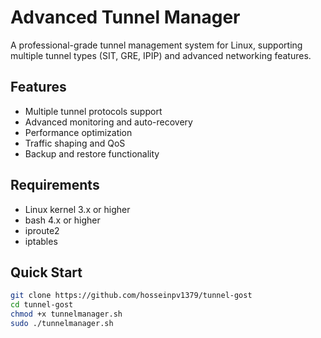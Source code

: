 # Advanced Tunnel Manager

A professional-grade tunnel management system for Linux, supporting multiple tunnel types (SIT, GRE, IPIP) and advanced networking features.

## Features
- Multiple tunnel protocols support
- Advanced monitoring and auto-recovery
- Performance optimization
- Traffic shaping and QoS
- Backup and restore functionality

## Requirements
- Linux kernel 3.x or higher
- bash 4.x or higher
- iproute2
- iptables

## Quick Start
```bash
git clone https://github.com/hosseinpv1379/tunnel-gost
cd tunnel-gost
chmod +x tunnelmanager.sh
sudo ./tunnelmanager.sh
